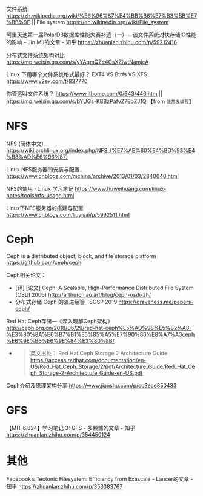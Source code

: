 
文件系统 https://zh.wikipedia.org/wiki/%E6%96%87%E4%BB%B6%E7%B3%BB%E7%BB%9F || File system https://en.wikipedia.org/wiki/File_system

阿里天池第一届PolarDB数据库性能大赛补遗（一）－谈文件系统对快存储IO性能的影响 - Jin MJ的文章 - 知乎 https://zhuanlan.zhihu.com/p/59212416

分布式文件系统架构对比 https://mp.weixin.qq.com/s/yYAgmQZe4CsXZlwtNamjcA

Linux 下用哪个文件系统格式最好？ EXT4 VS Btrfs VS XFS https://www.v2ex.com/t/837770

你管这叫文件系统？ https://www.ithome.com/0/643/446.htm || https://mp.weixin.qq.com/s/bYUGs-KBBzPafvZ7EbZJ1Q  【from `低并发编程`】

# NFS

NFS (简体中文) https://wiki.archlinux.org/index.php/NFS_(%E7%AE%80%E4%BD%93%E4%B8%AD%E6%96%87)

Linux NFS服务器的安装与配置 https://www.cnblogs.com/mchina/archive/2013/01/03/2840040.html

NFS的使用 · Linux 学习笔记 https://www.huweihuang.com/linux-notes/tools/nfs-usage.html

Linux下NFS服务器的搭建与配置 https://www.cnblogs.com/liuyisai/p/5992511.html

# Ceph

Ceph is a distributed object, block, and file storage platform https://github.com/ceph/ceph

Ceph相关论文：
- [译] [论文] Ceph: A Scalable, High-Performance Distributed File System (OSDI 2006) http://arthurchiao.art/blog/ceph-osdi-zh/
- 分布式存储 Ceph 的演进经验 · SOSP 2019 https://draveness.me/papers-ceph/

Red Hat Ceph存储—《深入理解Ceph架构》 http://ceph.org.cn/2018/06/29/red-hat-ceph%E5%AD%98%E5%82%A8-%E3%80%8A%E6%B7%B1%E5%85%A5%E7%90%86%E8%A7%A3ceph%E6%9E%B6%E6%9E%84%E3%80%8B/
- > 英文出处： Red Hat Ceph Storage 2 Architecture Guide https://access.redhat.com/documentation/en-US/Red_Hat_Ceph_Storage/2/pdf/Architecture_Guide/Red_Hat_Ceph_Storage-2-Architecture_Guide-en-US.pdf

Ceph介绍及原理架构分享 https://www.jianshu.com/p/cc3ece850433

# GFS

【MIT 6.824】学习笔记 3: GFS - 多颗糖的文章 - 知乎 https://zhuanlan.zhihu.com/p/354450124

# 其他

Facebook’s Tectonic Filesystem: Efficiency from Exascale - Lancer的文章 - 知乎 https://zhuanlan.zhihu.com/p/353383767
